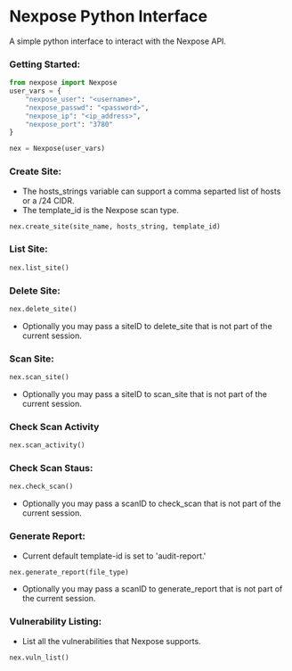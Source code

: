Nexpose Python Interface
=====
A simple python interface to interact with the Nexpose API.

### Getting Started:
```python
from nexpose import Nexpose
user_vars = {
    "nexpose_user": "<username>",
    "nexpose_passwd": "<password>",
    "nexpose_ip": "<ip_address>",
    "nexpose_port": "3780"
} 

nex = Nexpose(user_vars)
```

### Create Site:
* The hosts_strings variable can support a comma separted list of hosts or a /24 CIDR.
* The template_id is the Nexpose scan type.
```python
nex.create_site(site_name, hosts_string, template_id)
```

### List Site:
```python
nex.list_site()
```

### Delete Site:
```python
nex.delete_site()
```
* Optionally you may pass a siteID to delete_site that is not part of the current session.

### Scan Site:
```python
nex.scan_site()
```
* Optionally you may pass a siteID to scan_site that is not part of the current session.

### Check Scan Activity
```python
nex.scan_activity()
```

### Check Scan Staus:
```python
nex.check_scan()
```
* Optionally you may pass a scanID to check_scan that is not part of the current session.

### Generate Report:
* Current default template-id is set to 'audit-report.'
```python
nex.generate_report(file_type)
```
* Optionally you may pass a scanID to generate_report that is not part of the current session.

### Vulnerability Listing:
* List all the vulnerabilities that Nexpose supports.
```python
nex.vuln_list()
```


